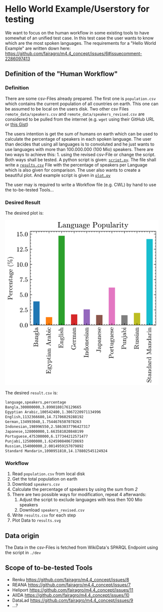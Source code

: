 # Hello World Example/Userstory for testing
We want to focus on the human workflow in some existing tools to have somewhat of an unified test case. In this test case the user wants to know which are the most spoken languages.
The requirements for a "Hello World Example" are written down here: https://github.com/fairagro/m4.4_concept/issues/6#issuecomment-2286097413

## Definition of the "Human Workflow"
### Definition
There are some csv-Files already prepared. The first one is `population.csv` which contains the current population of all countries on earth. This one can be assumed to be local on the users disk. Two other csv Files `remote_data/speakers.csv` and `remote_data/speakers_revised.csv` are considered to be pulled from the internet (e.g. `wget` using their GitHub URL or [this Gist](https://gist.github.com/JensKrumsieck/c82a18402154dd452593230bbcf09f65))

The users intention is get the sum of humans on earth which can be used to calculate the percentage of speakers in each spoken language. The user than decides that using all languages is to convoluted and he just wants to use languages with more than 100.000.000 (100 Mio) speakers. There are two ways to achieve this: 1. using the revised csv-File or change the script. Both ways shall be tested. A python script is given: [`script.py`](./script.py). The file shall write a [`results.csv`](./results.csv) File with the percentage of speakers per Language which is also given for comparison. The user also wants to create a beautiful plot. And example script is given in [`plot.py`](./plot.py)

The user may is required to write a Workflow file (e.g. CWL) by hand to use the to-be-tested Tools...

### Desired Result
The desired plot is:

![](./results.svg)

The desired `result.csv` is:

```csv
language,speakers,percentage
Bangla,300000000,3.8990180176129665
Egyptian Arabic,100542400,1.3067220971134996
English,1132366680,14.71706029288192
German,134993040,1.7544676507078263
Indonesian,198996550,2.5863037796427317
Japanese,128000000,1.663581020848199
Portuguese,475300000,6.177344212571477
Punjabi,125000000,1.6245908406720693
Russian,154000000,2.0014959157079892
Standard Mandarin,1090951810,14.178802545124924
```

### Workflow
1. Read `population.csv` from local disk
2. Get the total population on earth
3. Download `speakers.csv`
4. Calculate the percentage of speakers by using the sum from *2*
5. There are two possible ways for modification, repeat 4 afterwards:
    1. Adjust the script to exclude languages with less then 100 Mio speakers
    2.  Download `speakers_revised.csv` 
6. Write `results.csv` for each step 
7. Plot Data to `results.svg`

## Data origin
The Data in the csv-Files is fetched from WikiData's SPARQL Endpoint using the script in `./dev`

## Scope of to-be-tested Tools
* Renku https://github.com/fairagro/m4.4_concept/issues/8
* REANA https://github.com/fairagro/m4.4_concept/issues/7
* Heliport https://github.com/fairagro/m4.4_concept/issues/11
* AIIDA https://github.com/fairagro/m4.4_concept/issues/10
* DataLad https://github.com/fairagro/m4.4_concept/issues/9
* ...?